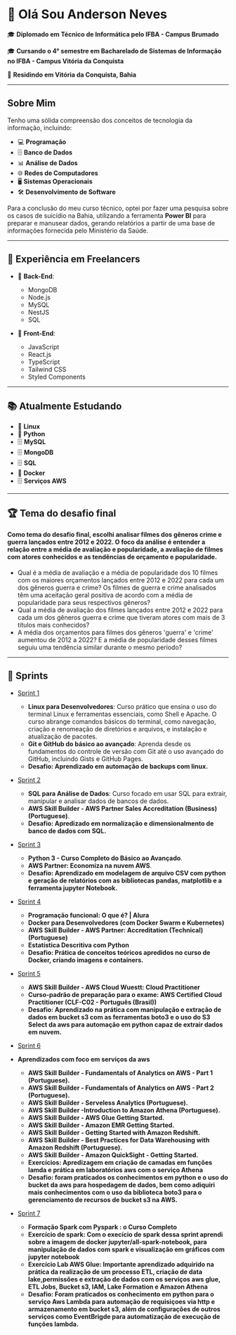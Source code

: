 # 👋 Olá Sou Anderson Neves 

🎓 **Diplomado em Técnico de Informática pelo IFBA - Campus Brumado**

🎓 **Cursando o 4° semestre em Bacharelado de Sistemas de Informação no IFBA - Campus Vitória da Conquista**

📍 **Residindo em Vitória da Conquista, Bahia**

---

## Sobre Mim

Tenho uma sólida compreensão dos conceitos de tecnologia da informação, incluindo:

- 💻 **Programação**
- 🗄️ **Banco de Dados**
- 📊 **Análise de Dados**
- 🌐 **Redes de Computadores**
- 🖥️ **Sistemas Operacionais**
- 🛠️ **Desenvolvimento de Software**

Para a conclusão do meu curso técnico, optei por fazer uma pesquisa sobre os casos de suicídio na Bahia, utilizando a ferramenta **Power BI** para preparar e manusear dados, gerando relatórios a partir de uma base de informações fornecida pelo Ministério da Saúde. 

---

## 💼 Experiência em Freelancers

- 🔧 **Back-End**:
  - MongoDB
  - Node.js
  - MySQL
  - NestJS
  - SQL
  
- 🌟 **Front-End**:
  - JavaScript
  - React.js
  - TypeScript
  - Tailwind CSS
  - Styled Components

---

## 📚 Atualmente Estudando

- 🐧 **Linux**
- 🐍 **Python**
- 🗄️ **MySQL**
- 🗄️ **MongoDB**
- 🗄️ **SQL**
- 🐋 **Docker**
- 🗄️ **Serviços AWS**
  

---
## 🏆 Tema do desafio final
#### Como tema do desafio final, escolhi analisar filmes dos gêneros crime e guerra lançados entre 2012 e 2022. O foco da análise é entender a relação entre a média de avaliação e popularidade, a avaliação de filmes com atores conhecidos e as tendências de orçamento e popularidade.
- Qual é a média de avaliação e a média de popularidade dos 10 filmes com os maiores orçamentos lançados entre 2012 e 2022 para cada um dos gêneros guerra e crime? Os filmes de guerra e crime analisados têm uma aceitação geral positiva de acordo com a média de popularidade para seus respectivos gêneros?  
- Qual a média de avaliação dos filmes lançados entre 2012 e 2022 para cada um dos gêneros guerra e crime que tiveram atores com mais de 3 títulos mais conhecidos?
- A média dos orçamentos para filmes dos gêneros 'guerra' e 'crime' aumentou de 2012 a 2022? E a média de popularidade desses filmes seguiu uma tendência similar durante o mesmo período?
---
## 🧩 Sprints 

- [Sprint 1](Sprint%201)  
   - **Linux para Desenvolvedores**: Curso prático que ensina o uso do terminal Linux e ferramentas essenciais, como Shell e Apache. O curso abrange comandos básicos do terminal, como navegação, criação e renomeação de diretórios e arquivos, e instalação e atualização de pacotes.  
   - **Git e GitHub do básico ao avançado**: Aprenda desde os fundamentos do controle de versão com Git até o uso avançado do GitHub, incluindo Gists e GitHub Pages.
   - **Desafio: Aprendizado em automação de backups com linux.**


- [Sprint 2](Sprint%202)  
   - **SQL para Análise de Dados**: Curso focado em usar SQL para extrair, manipular e analisar dados de bancos de dados.  
   - **AWS Skill Builder - AWS Partner Sales Accreditation (Business) (Portuguese)**.
   - **Desafio: Apredizado em normalização e dimensionalmento de banco de dados com SQL.**   

- [Sprint 3](Sprint%203)  
   - **Python 3 - Curso Completo do Básico ao Avançado**.
   - **AWS Partner: Economiza na nuvem AWS**.   
   - **Desafio: Aprendizado em modelagem de arquivo CSV com python e geração de relatórios com as bibliotecas pandas, matplotlib e a ferramenta jupyter Notebook.**
     
- [Sprint 4](Sprint%204/)  
   - **Programação funcional: O que é? | Alura**  
   - **Docker para Desenvolvedores (com Docker Swarm e Kubernetes)**  
   - **AWS Skill Builder - AWS Partner: Accreditation (Technical) (Portuguese)**  
   - **Estatística Descritiva com Python**
   - **Desafio: Prática de conceitos teóricos apredidos no curso de Docker, criando imagens e containers.**
   
- [Sprint 5](Sprint%205/)  
   - **AWS Skill Builder - AWS Cloud Wuestt: Cloud Practitioner**   
   - **Curso-padrão de preparação para o exame: AWS Certified Cloud Practitioner (CLF-C02 - Português (Brasil))**
   - **Desafio: Aprendizado na prática com manipulação e extração de dados em bucket s3 com as ferramentas boto3 e o uso do S3 Select da aws para automação em python capaz de extrair dados em nuvem.**
   
- [Sprint 6](Sprint%206/)
- **Aprendizados com foco em serviços da aws**
   - **AWS Skill Builder - Fundamentals of Analytics on AWS - Part 1 (Portuguese).**  
   - **AWS Skill Builder - Fundamentals of Analytics on AWS - Part 2 (Portuguese).**  
   - **AWS Skill Builder - Serveless Analytics (Portuguese).**  
   - **AWS Skill Builder -Introduction to Amazon Athena (Portuguese).**    
   - **AWS Skill Builder - AWS Glue Getting Started.**
   - **AWS Skill Builder - Amazon EMR Getting Started.**  
   - **AWS Skill Builder - Getting Started with Amazon Redshift.**    
   - **AWS Skill Builder - Best Practices for Data Warehousing with Amazon Redshift (Portuguese).**  
   - **AWS Skill Builder - Amazon QuickSight - Getting Started.**
   - **Exercícios: Apredizagem em criação de camadas em funções lamda e prática em laboratórios aws com o serviço Athena**
   - **Desafio: foram praticados os conhecimentos em python e o uso do bucket da aws para hospedagem de dados, bem como adiquiri mais conhecimentos com o uso da biblioteca boto3 para o gerenciamento de recursos de bucket s3 na AWS.**

- [Sprint 7](Sprint%207/)
    - **Formação Spark com Pyspark : o Curso Completo**
    - **Exercício de spark: Com o execício de spark dessa sprint  aprendi sobre a imagem de docker jupyter/all-spark-notebook, para manipulação de dados com spark e visualização em gráficos com jupyter notebook**
    - **Exercício Lab AWS Glue: Importante aprendizado adquirido na prática da realização de um processo ETL, criação de data lake,permissões e extração de dados com os serviços aws glue, ETL Jobs, Bucket s3, IAM, Lake Formation e Amazon Athena**
    - **Desafio: Foram praticados os conhecimento em python para o serviço Aws Lambda para automação de requisiçoes via http e armazenamento em bucket s3, além de configurações de outros serviços como EventBrigde para automatização de execução de funções lambda.** 
